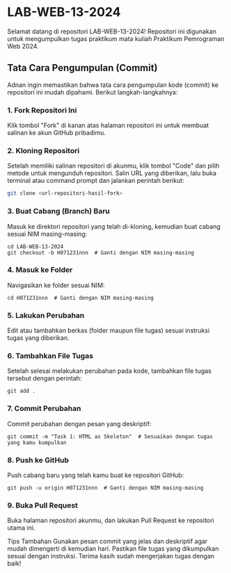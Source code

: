 # LAB-WEB-13-2024

Selamat datang di repositori LAB-WEB-13-2024! Repositori ini digunakan untuk mengumpulkan tugas praktikum mata kuliah Praktikum Pemrograman Web 2024.

## Tata Cara Pengumpulan (Commit)

Adnan ingin memastikan bahwa tata cara pengumpulan kode (commit) ke repositori ini mudah dipahami. Berikut langkah-langkahnya:

### 1. Fork Repositori Ini
Klik tombol "Fork" di kanan atas halaman repositori ini untuk membuat salinan ke akun GitHub pribadimu.

### 2. Kloning Repositori
Setelah memiliki salinan repositori di akunmu, klik tombol "Code" dan pilih metode untuk mengunduh repositori. Salin URL yang diberikan, lalu buka terminal atau command prompt dan jalankan perintah berikut:

```bash
git clone <url-repositori-hasil-fork> 
```
### 3. Buat Cabang (Branch) Baru
Masuk ke direktori repositori yang telah di-kloning, kemudian buat cabang sesuai NIM masing-masing:
```
cd LAB-WEB-13-2024
git checkout -b H071231nnn  # Ganti dengan NIM masing-masing
```
### 4. Masuk ke Folder
Navigasikan ke folder sesuai NIM:
```
cd H071231nnn  # Ganti dengan NIM masing-masing
```
### 5. Lakukan Perubahan
Edit atau tambahkan berkas (folder maupun file tugas) sesuai instruksi tugas yang diberikan.

### 6. Tambahkan File Tugas
Setelah selesai melakukan perubahan pada kode, tambahkan file tugas tersebut dengan perintah:
```
git add .
```
### 7. Commit Perubahan
Commit perubahan dengan pesan yang deskriptif:
```
git commit -m "Task 1: HTML as Skeleton"  # Sesuaikan dengan tugas yang kamu kumpulkan
```
### 8. Push ke GitHub
Push cabang baru yang telah kamu buat ke repositori GitHub:
```
git push -u origin H071231nnn  # Ganti dengan NIM masing-masing
```
### 9. Buka Pull Request
Buka halaman repositori akunmu, dan lakukan Pull Request ke repositori utama ini.

Tips Tambahan
Gunakan pesan commit yang jelas dan deskriptif agar mudah dimengerti di kemudian hari.
Pastikan file tugas yang dikumpulkan sesuai dengan instruksi.
Terima kasih sudah mengerjakan tugas dengan baik!
